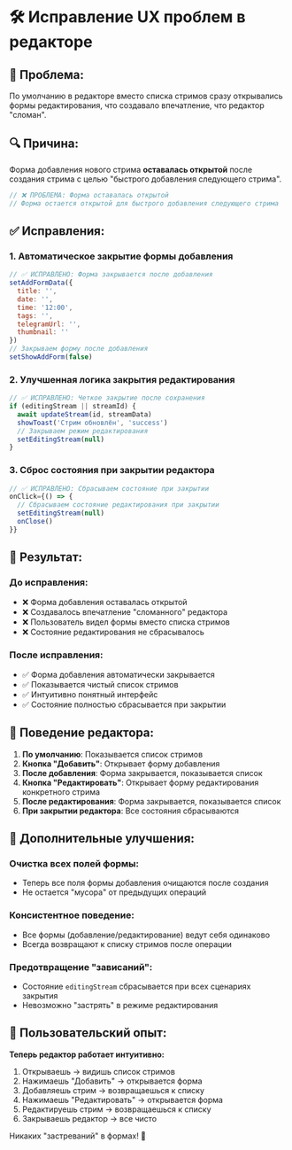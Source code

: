 # 🛠️ Исправление UX проблем в редакторе

## 🚨 **Проблема:**
По умолчанию в редакторе вместо списка стримов сразу открывались формы редактирования, что создавало впечатление, что редактор "сломан".

## 🔍 **Причина:**
Форма добавления нового стрима **оставалась открытой** после создания стрима с целью "быстрого добавления следующего стрима".

```javascript
// ❌ ПРОБЛЕМА: Форма оставалась открытой
// Форма остается открытой для быстрого добавления следующего стрима
```

## ✅ **Исправления:**

### 1. **Автоматическое закрытие формы добавления**
```javascript
// ✅ ИСПРАВЛЕНО: Форма закрывается после добавления
setAddFormData({
  title: '',
  date: '',
  time: '12:00',
  tags: '',
  telegramUrl: '',
  thumbnail: ''
})
// Закрываем форму после добавления
setShowAddForm(false)
```

### 2. **Улучшенная логика закрытия редактирования**
```javascript
// ✅ ИСПРАВЛЕНО: Четкое закрытие после сохранения
if (editingStream || streamId) {
  await updateStream(id, streamData)
  showToast('Стрим обновлён', 'success')
  // Закрываем режим редактирования
  setEditingStream(null)
}
```

### 3. **Сброс состояния при закрытии редактора**
```javascript
// ✅ ИСПРАВЛЕНО: Сбрасываем состояние при закрытии
onClick={() => {
  // Сбрасываем состояние редактирования при закрытии
  setEditingStream(null)
  onClose()
}}
```

## 🎯 **Результат:**

### **До исправления:**
- ❌ Форма добавления оставалась открытой
- ❌ Создавалось впечатление "сломанного" редактора
- ❌ Пользователь видел формы вместо списка стримов
- ❌ Состояние редактирования не сбрасывалось

### **После исправления:**
- ✅ Форма добавления автоматически закрывается
- ✅ Показывается чистый список стримов
- ✅ Интуитивно понятный интерфейс
- ✅ Состояние полностью сбрасывается при закрытии

## 🎨 **Поведение редактора:**

1. **По умолчанию**: Показывается список стримов
2. **Кнопка "Добавить"**: Открывает форму добавления
3. **После добавления**: Форма закрывается, показывается список
4. **Кнопка "Редактировать"**: Открывает форму редактирования конкретного стрима
5. **После редактирования**: Форма закрывается, показывается список
6. **При закрытии редактора**: Все состояния сбрасываются

## 🚀 **Дополнительные улучшения:**

### **Очистка всех полей формы:**
- Теперь все поля формы добавления очищаются после создания
- Не остается "мусора" от предыдущих операций

### **Консистентное поведение:**
- Все формы (добавление/редактирование) ведут себя одинаково
- Всегда возвращают к списку стримов после операции

### **Предотвращение "зависаний":**
- Состояние `editingStream` сбрасывается при всех сценариях закрытия
- Невозможно "застрять" в режиме редактирования

## 📱 **Пользовательский опыт:**

**Теперь редактор работает интуитивно:**
1. Открываешь → видишь список стримов
2. Нажимаешь "Добавить" → открывается форма
3. Добавляешь стрим → возвращаешься к списку
4. Нажимаешь "Редактировать" → открывается форма
5. Редактируешь стрим → возвращаешься к списку
6. Закрываешь редактор → все чисто

Никаких "застреваний" в формах! 🎉 